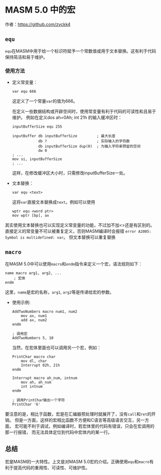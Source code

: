 # MASM 5.0 中的宏

作者：https://github.com/zyckk4

## `equ`

`equ`在MASM中用于给一个标识符赋予一个常数值或用于文本替换。这有利于代码保持简洁和易于维护。

### 使用方法

- 定义常变量：

    ```assembly
    var equ 666
    ```
    这定义了一个常量`var`的值为666。

    在定义一些数据结构或开辟空间时，使用常变量有利于代码的可读性和且易于维护。
    例如在定义dos ah=0Ah; int 21h 的输入缓冲区时：
    ```assembly
    inputBufferSize equ 255

    inputBuffer db inputBufferSize         ; 最大长度
                db ?                       ; 实际输入的字符数
                db inputBufferSize dup(0)  ; 为输入字符串预留的空间
                dw 0
    ; ...
    mov si, inputBufferSize  
    ; ...                       
    ```
    这样，在修改缓冲区大小时，只需修改inputBufferSize一处。

- 文本替换：

    ```assembly
    var equ <text>
    ```
    这将`var`直接文本替换成`text`。例如可以使用
    ```assembly
    wptr equ <word ptr>
    mov wptr [bp], ax
    ```

其实使用文本替换也可以实现定义常变量的功能，不过加不加<>还是有区别的。
直接定义的常变量不可以被重复定义，否则MASM编译时会报错
`error A2005: Symbol is multidefined: var`。
但文本替换可以重复替换

## `macro`

在MASM 5.0中可以使用`macro`和`endm`指令来定义一个宏，语法规则如下：

```assembly
name macro arg1, arg2, ...
    ; 宏体
endm
```

这里，`name`是宏的名称，`arg1`, `arg2`等是传递给宏的参数。

- 使用示例:

    ```assembly
    AddTwoNumbers macro num1, num2
        mov ax, num1
        add ax, num2
    endm

    ; 调用宏
    AddTwoNumbers 5, 10
    ```

    当然，在宏体里面也可以调用另一个宏，例如：
    ```assembly
    PrintChar macro char
        mov dl, char
        Interrupt 02h, 21h
    endm

    Interrupt macro ah_num, intnum
        mov ah, ah_num
        int intnum
    endm

    ; 调用PrintChar输出一个字符
    PrintChar '6'
    ```

要注意的是，相比于函数，宏是在汇编器预处理时就展开了，没有`call`和`ret`的开销。
但是一方面，这样的宏相比函数不方便和C语言等高级语言交互，另一方面，
宏可能不利于调试，例如编译时，若宏体里的代码有错误，只会在宏调用的那一行报错，
而无法具体定位到代码中宏体内的某一行。

## 总结

宏是MASM的一大特性。上文是对MASM 5.0宏的介绍。正确使用`equ`和`macro`有利于提高代码的重用性、可读性、可维护性。
